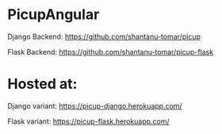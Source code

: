# PicupAngular

Django Backend: https://github.com/shantanu-tomar/picup

Flask Backend: https://github.com/shantanu-tomar/picup-flask

# Hosted at:

Django variant: https://picup-django.herokuapp.com/

Flask variant: https://picup-flask.herokuapp.com/
